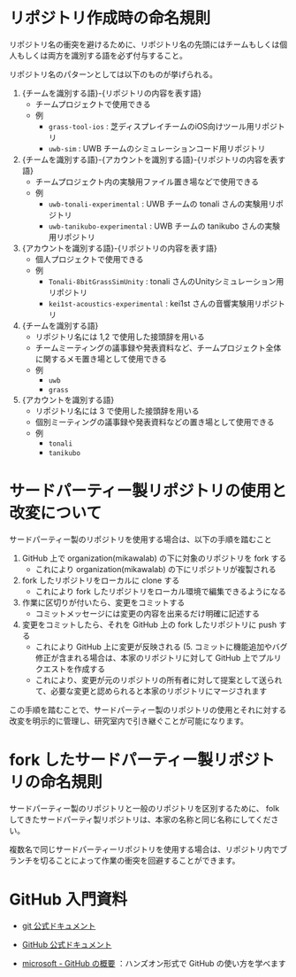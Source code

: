 # リポジトリ作成時の命名規則

リポジトリ名の衝突を避けるために、リポジトリ名の先頭にはチームもしくは個人もしくは両方を識別する語を必ず付与すること。

リポジトリ名のパターンとしては以下のものが挙げられる。

1. {チームを識別する語}-{リポジトリの内容を表す語}
    - チームプロジェクトで使用できる
    - 例
      - `grass-tool-ios` : 芝ディスプレイチームのiOS向けツール用リポジトリ
      - `uwb-sim` : UWB チームのシミュレーションコード用リポジトリ
2. {チームを識別する語}-{アカウントを識別する語}-{リポジトリの内容を表す語}
    - チームプロジェクト内の実験用ファイル置き場などで使用できる
    - 例
      - `uwb-tonali-experimental` : UWB チームの tonali さんの実験用リポジトリ
      - `uwb-tanikubo-experimental` : UWB チームの tanikubo さんの実験用リポジトリ
3. {アカウントを識別する語}-{リポジトリの内容を表す語}
    - 個人プロジェクトで使用できる
    - 例
      - `Tonali-8bitGrassSimUnity` : tonali さんのUnityシミュレーション用リポジトリ
      - `kei1st-acoustics-experimental` : kei1st さんの音響実験用リポジトリ
3. {チームを識別する語}
    - リポジトリ名には 1,2 で使用した接頭辞を用いる
    - チームミーティングの議事録や発表資料など、チームプロジェクト全体に関するメモ置き場として使用できる
    - 例
      - `uwb`
      - `grass`
4. {アカウントを識別する語}
    - リポジトリ名には 3 で使用した接頭辞を用いる
    - 個別ミーティングの議事録や発表資料などの置き場として使用できる
    - 例
      - `tonali`
      - `tanikubo`
     
# サードパーティー製リポジトリの使用と改変について

サードパーティー製のリポジトリを使用する場合は、以下の手順を踏むこと

1. GitHub 上で organization(mikawalab) の下に対象のリポジトリを fork する
    - これにより organization(mikawalab) の下にリポジトリが複製される
2. fork したリポジトリをローカルに clone する
    - これにより fork したリポジトリをローカル環境で編集できるようになる
3. 作業に区切りが付いたら、変更をコミットする
    - コミットメッセージには変更の内容を出来るだけ明確に記述する
4. 変更をコミットしたら、それを GitHub 上の fork したリポジトリに push する
    - これにより GitHub 上に変更が反映される
(5. コミットに機能追加やバグ修正が含まれる場合は、本家のリポジトリに対して GitHub 上でプルリクエストを作成する
    - これにより、変更が元のリポジトリの所有者に対して提案として送られて、必要な変更と認められると本家のリポジトリにマージされます

この手順を踏むことで、サードパーティー製のリポジトリの使用とそれに対する改変を明示的に管理し、研究室内で引き継ぐことが可能になります。

# fork したサードパーティー製リポジトリの命名規則

サードパーティー製のリポジトリと一般のリポジトリを区別するために、 folk してきたサードパーティ製リポジトリは、本家の名称と同じ名称にしてください。

複数名で同じサードパーティーリポジトリを使用する場合は、リポジトリ内でブランチを切ることによって作業の衝突を回避することができます。

# GitHub 入門資料

- [git 公式ドキュメント](https://git-scm.com/book/ja/v2)

- [GitHub 公式ドキュメント](https://docs.github.com/ja)

- [microsoft - GitHub の概要](https://learn.microsoft.com/ja-jp/training/modules/introduction-to-github/) ：ハンズオン形式で GitHub の使い方を学べます
